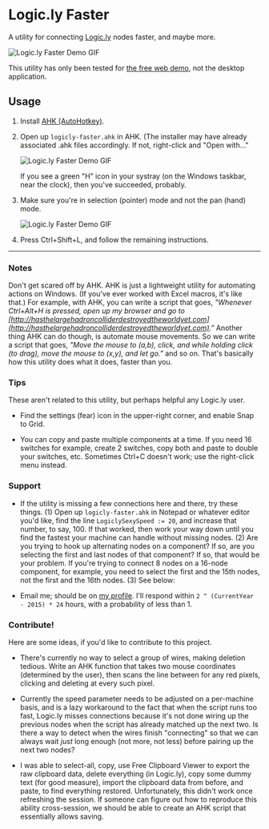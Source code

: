 # Logic.ly Faster

A utility for connecting [Logic.ly](http://logic.ly/) nodes faster, and maybe more.

![Logic.ly Faster Demo GIF](https://raw.githubusercontent.com/fyodorjung/logicly-faster/master/demo-in-action.gif)

This utility has only been tested for [the free web demo](http://logic.ly/demo/), not the desktop application.

## Usage

 1. Install [AHK (AutoHotkey)](https://autohotkey.com/).
 2. Open up `logicly-faster.ahk` in AHK. (The installer may have already associated .ahk files accordingly. If not, right-click and "Open with..."
 
    ![Logic.ly Faster Demo GIF](https://raw.githubusercontent.com/fyodorjung/logicly-faster/master/demo-opening-the-script.png)
    
    If you see a green "H" icon in your systray (on the Windows taskbar, near the clock), then you've succeeded, probably.
    
 3. Make sure you're in selection (pointer) mode and not the pan (hand) mode.
 
    ![Logic.ly Faster Demo GIF](https://raw.githubusercontent.com/fyodorjung/logicly-faster/master/demo-selection-tool.png)
    
 4. Press Ctrl+Shift+L, and follow the remaining instructions.
 
---
 
### Notes

Don't get scared off by AHK. AHK is just a lightweight utility for automating actions on Windows. (If you've ever worked with Excel macros, it's like that.) For example, with AHK, you can write a script that goes, _"Whenever Ctrl+Alt+H is pressed, open up my browser and go to [http://hasthelargehadroncolliderdestroyedtheworldyet.com](http://hasthelargehadroncolliderdestroyedtheworldyet.com)."_ Another thing AHK can do though, is automate mouse movements. So we can write a script that goes, _"Move the mouse to (a,b), click, and while holding click (to drag), move the mouse to (x,y), and let go."_ and so on. That's basically how this utility does what it does, faster than you.

### Tips

These aren't related to this utility, but perhaps helpful any Logic.ly user.

 - Find the settings (fear) icon in the upper-right corner, and enable Snap to Grid.
 
 - You can copy and paste multiple components at a time. If you need 16 switches for example, create 2 switches, copy both and paste to double your switches, etc. Sometimes Ctrl+C doesn't work; use the right-click menu instead.

### Support

 - If the utility is missing a few connections here and there, try these things. (1) Open up `logicly-faster.ahk` in Notepad or whatever editor you'd like, find the line `LogiclySexySpeed := 20`, and increase that number, to say, 100. If that worked, then work your way down until you find the fastest your machine can handle without missing nodes. (2) Are you trying to hook up alternating nodes on a component? If so, are you selecting the first and last nodes of that component? If so, that would be your problem. If you're trying to connect 8 nodes on a 16-node component, for example, you need to select the first and the 15th nodes, not the first and the 16th nodes. (3) See below:
 
 - Email me; should be on [my profile](https://github.com/fyodorjung). I'll respond within `2 ^ (CurrentYear - 2015) * 24` hours, with a probability of less than 1.

### Contribute!

Here are some ideas, if you'd like to contribute to this project.

 - There's currently no way to select a group of wires, making deletion tedious. Write an AHK function that takes two mouse coordinates (determined by the user), then scans the line between for any red pixels, clicking and deleting at every such pixel.
 
 - Currently the speed parameter needs to be adjusted on a per-machine basis, and is a lazy workaround to the fact that when the script runs too fast, Logic.ly misses connections because it's not done wiring up the previous nodes when the script has already matched up the next two. Is there a way to detect when the wires finish "connecting" so that we can always wait _just_ long enough (not more, not less) before pairing up the next two nodes?
 
 - I was able to select-all, copy, use Free Clipboard Viewer to export the raw clipboard data, delete everything (in Logic.ly), copy some dummy text (for good measure), import the clipboard data from before, and paste, to find everything restored. Unfortunately, this didn't work once refreshing the session. If someone can figure out how to reproduce this ability cross-session, we should be able to create an AHK script that essentially allows saving.